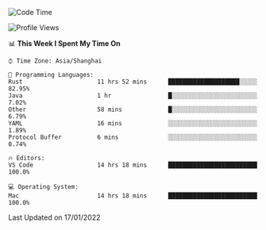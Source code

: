 <!--START_SECTION:waka-->
![Code Time](http://img.shields.io/badge/Code%20Time-917%20hrs%2028%20mins-blue)

![Profile Views](http://img.shields.io/badge/Profile%20Views-4-blue)

📊 **This Week I Spent My Time On** 

```text
⌚︎ Time Zone: Asia/Shanghai

💬 Programming Languages: 
Rust                     11 hrs 52 mins      ████████████████████░░░░░   82.95% 
Java                     1 hr                █░░░░░░░░░░░░░░░░░░░░░░░░   7.02% 
Other                    58 mins             █░░░░░░░░░░░░░░░░░░░░░░░░   6.79% 
YAML                     16 mins             ░░░░░░░░░░░░░░░░░░░░░░░░░   1.89% 
Protocol Buffer          6 mins              ░░░░░░░░░░░░░░░░░░░░░░░░░   0.74%

🔥 Editors: 
VS Code                  14 hrs 18 mins      █████████████████████████   100.0%

💻 Operating System: 
Mac                      14 hrs 18 mins      █████████████████████████   100.0%

```


 Last Updated on 17/01/2022
<!--END_SECTION:waka-->
